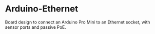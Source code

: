 # Arduino-Ethernet
Board design to connect an Arduino Pro Mini to an Ethernet socket, with sensor ports and passive PoE.
